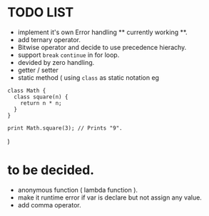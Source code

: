 # TODO LIST

- implement it's own Error handling ** currently working **.
- add ternary operator.
- Bitwise operator and decide to use precedence hierachy.
- support `break` `continue` in for loop.
- devided by zero handling.
- getter / setter
- static method ( using `class` as static notation eg 
```
class Math {
  class square(n) {
    return n * n;
  }
}

print Math.square(3); // Prints "9".
```
)

# to be decided.
- anonymous function ( lambda function ).
- make it runtime error if var is declare but not assign any value.
- add comma operator.